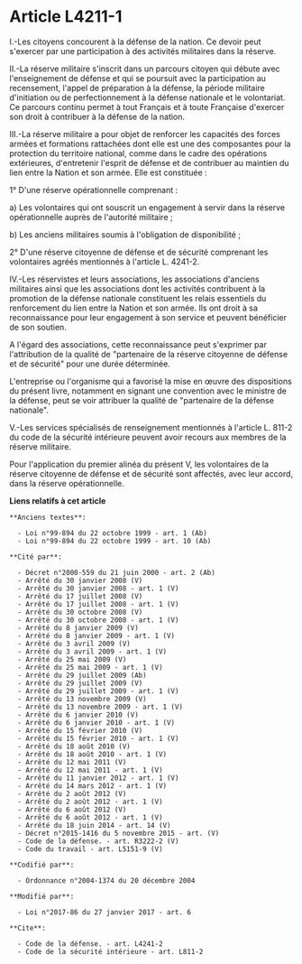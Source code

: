 # Article L4211-1

I.-Les citoyens concourent à la défense de la nation. Ce devoir peut s'exercer par une participation à des activités
militaires dans la réserve. 

II.-La réserve militaire s'inscrit dans un parcours citoyen qui débute avec l'enseignement de défense et qui se poursuit avec
la participation au recensement, l'appel de préparation à la défense, la période militaire d'initiation ou de
perfectionnement à la défense nationale et le volontariat. Ce parcours continu permet à tout Français et à toute Française
d'exercer son droit à contribuer à la défense de la nation. 

III.-La réserve militaire a pour objet de renforcer les capacités des forces armées et formations rattachées dont elle est
une des composantes pour la protection du territoire national, comme dans le cadre des opérations extérieures, d'entretenir
l'esprit de défense et de contribuer au maintien du lien entre la Nation et son armée. Elle est constituée : 

1° D'une réserve opérationnelle comprenant : 

a) Les volontaires qui ont souscrit un engagement à servir dans la réserve opérationnelle auprès de l'autorité militaire ; 

b) Les anciens militaires soumis à l'obligation de disponibilité ; 

2° D'une réserve citoyenne de défense et de sécurité comprenant les volontaires agréés mentionnés à l'article L. 4241-2. 

IV.-Les réservistes et leurs associations, les associations d'anciens militaires ainsi que les associations dont les
activités contribuent à la promotion de la défense nationale constituent les relais essentiels du renforcement du lien entre
la Nation et son armée. Ils ont droit à sa reconnaissance pour leur engagement à son service et peuvent bénéficier de son
soutien. 

A l'égard des associations, cette reconnaissance peut s'exprimer par l'attribution de la qualité de "partenaire de la réserve
citoyenne de défense et de sécurité" pour une durée déterminée. 

L'entreprise ou l'organisme qui a favorisé la mise en œuvre des dispositions du présent livre, notamment en signant une
convention avec le ministre de la défense, peut se voir attribuer la qualité de "partenaire de la défense nationale". 

V.-Les services spécialisés de renseignement mentionnés à l'article L. 811-2 du code de la sécurité intérieure peuvent avoir
recours aux membres de la réserve militaire. 

Pour l'application du premier alinéa du présent V, les volontaires de la réserve citoyenne de défense et de sécurité sont
affectés, avec leur accord, dans la réserve opérationnelle.

**Liens relatifs à cet article**

	**Anciens textes**:

	  - Loi n°99-894 du 22 octobre 1999 - art. 1 (Ab)
	  - Loi n°99-894 du 22 octobre 1999 - art. 10 (Ab)

	**Cité par**:

	  - Décret n°2000-559 du 21 juin 2000 - art. 2 (Ab)
	  - Arrêté du 30 janvier 2008 (V)
	  - Arrêté du 30 janvier 2008 - art. 1 (V)
	  - Arrêté du 17 juillet 2008 (V)
	  - Arrêté du 17 juillet 2008 - art. 1 (V)
	  - Arrêté du 30 octobre 2008 (V)
	  - Arrêté du 30 octobre 2008 - art. 1 (V)
	  - Arrêté du 8 janvier 2009 (V)
	  - Arrêté du 8 janvier 2009 - art. 1 (V)
	  - Arrêté du 3 avril 2009 (V)
	  - Arrêté du 3 avril 2009 - art. 1 (V)
	  - Arrêté du 25 mai 2009 (V)
	  - Arrêté du 25 mai 2009 - art. 1 (V)
	  - Arrêté du 29 juillet 2009 (Ab)
	  - Arrêté du 29 juillet 2009 (V)
	  - Arrêté du 29 juillet 2009 - art. 1 (V)
	  - Arrêté du 13 novembre 2009 (V)
	  - Arrêté du 13 novembre 2009 - art. 1 (V)
	  - Arrêté du 6 janvier 2010 (V)
	  - Arrêté du 6 janvier 2010 - art. 1 (V)
	  - Arrêté du 15 février 2010 (V)
	  - Arrêté du 15 février 2010 - art. 1 (V)
	  - Arrêté du 18 août 2010 (V)
	  - Arrêté du 18 août 2010 - art. 1 (V)
	  - Arrêté du 12 mai 2011 (V)
	  - Arrêté du 12 mai 2011 - art. 1 (V)
	  - Arrêté du 11 janvier 2012 - art. 1 (V)
	  - Arrêté du 14 mars 2012 - art. 1 (V)
	  - Arrêté du 2 août 2012 (V)
	  - Arrêté du 2 août 2012 - art. 1 (V)
	  - Arrêté du 6 août 2012 (V)
	  - Arrêté du 6 août 2012 - art. 1 (V)
	  - Arrêté du 18 juin 2014 - art. 14 (V)
	  - Décret n°2015-1416 du 5 novembre 2015 - art. (V)
	  - Code de la défense. - art. R3222-2 (V)
	  - Code du travail - art. L5151-9 (V)

	**Codifié par**:

	  - Ordonnance n°2004-1374 du 20 décembre 2004

	**Modifié par**:

	  - Loi n°2017-86 du 27 janvier 2017 - art. 6

	**Cite**:

	  - Code de la défense. - art. L4241-2
	  - Code de la sécurité intérieure - art. L811-2
